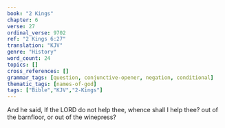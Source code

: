 ```yaml
---
book: "2 Kings"
chapter: 6
verse: 27
ordinal_verse: 9702
ref: "2 Kings 6:27"
translation: "KJV"
genre: "History"
word_count: 24
topics: []
cross_references: []
grammar_tags: [question, conjunctive-opener, negation, conditional]
thematic_tags: [names-of-god]
tags: ["Bible","KJV","2-Kings"]
---
```

And he said, If the LORD do not help thee, whence shall I help thee? out of the barnfloor, or out of the winepress?

